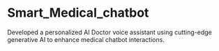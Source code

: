 # Smart_Medical_chatbot
Developed a personalized AI Doctor voice assistant using cutting-edge generative AI to enhance medical chatbot interactions. 
